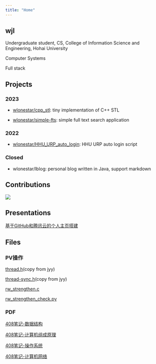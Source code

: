 ```yaml
---
title: "Home"
---
```


## wjl

Undergraduate student, CS, College of Information Science and Engineering, Hohai University

Computer Systems

Full stack


## Projects

### 2023

- [wlonestar/cpp_stl](https://github.com/wlonestar/cpp_stl): tiny implementation of C++ STL

- [wlonestar/simple-fts](https://github.com/wlonestar/simple-fts): simple full text search application

### 2022

- [wlonestar/HHU_URP_auto_login](https://github.com/wlonestar/HHU_URP_auto_login): HHU URP auto login script

### Closed

- wlonestar/lblog: personal blog written in Java, support markdown


## Contributions

![](https://ghchart.rshah.org/wlonestar)


## Presentations

[基于GitHub和腾讯云的个人主页搭建](slides/personal_site.html)


## Files

### PV操作

[thread.h](https://wangjialei.xyz/files/code/thread.h)(copy from jyy)

[thread-sync.h](https://wangjialei.xyz/files/code/thread-sync.h)(copy from jyy)

[rw_strengthen.c](https://wangjialei.xyz/files/code/rw_strengthen.c)

[rw_strengthen_check.py](https://wangjialei.xyz/files/code/rw_strengthen_check.py)

### PDF

<!-- [《操作系统》书后习题答案](https://wangjialei.xyz/files/pdf/os_answer.pdf)

[软件工程复习](https://wangjialei.xyz/files/pdf/se_review.pdf)

[数据库系统原理复习](https://wangjialei.xyz/files/pdf/db_review.pdf)

[计算机网络复习](https://wangjialei.xyz/files/pdf/network_review.pdf) -->

[408笔记-数据结构](https://wangjialei.xyz/files/pdf/dsa.pdf)

[408笔记-计算机组成原理](https://wangjialei.xyz/files/pdf/composition.pdf)

[408笔记-操作系统](https://wangjialei.xyz/files/pdf/os.pdf)

[408笔记-计算机网络](https://wangjialei.xyz/files/pdf/network.pdf)
